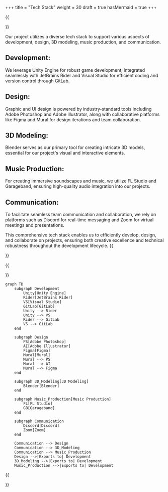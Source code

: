 +++
title = "Tech Stack"
weight = 30
draft = true
hasMermaid = true
+++

{{<section title="Tech Stack Overview">}}

Our project utilizes a diverse tech stack to support various aspects of development, design, 3D modeling, music production, and communication.

## Development:
We leverage Unity Engine for robust game development, integrated seamlessly with JetBrains Rider and Visual Studio for efficient coding and version control through GitLab.

## Design:
Graphic and UI design is powered by industry-standard tools including Adobe Photoshop and Adobe Illustrator, along with collaborative platforms like Figma and Mural for design iterations and team collaboration.

## 3D Modeling:
Blender serves as our primary tool for creating intricate 3D models, essential for our project's visual and interactive elements.

## Music Production:
For creating immersive soundscapes and music, we utilize FL Studio and Garageband, ensuring high-quality audio integration into our projects.

## Communication:
To facilitate seamless team communication and collaboration, we rely on platforms such as Discord for real-time messaging and Zoom for virtual meetings and presentations.

This comprehensive tech stack enables us to efficiently develop, design, and collaborate on projects, ensuring both creative excellence and technical robustness throughout the development lifecycle.
{{</section>}}

{{<section title="Tech Stack Diagram">}}

```mermaid
graph TD
    subgraph Development
        Unity[Unity Engine]
        Rider[JetBrains Rider]
        VS[Visual Studio]
        GitLab[GitLab]
        Unity --> Rider
        Unity --> VS
        Rider --> GitLab
        VS --> GitLab
    end

    subgraph Design
        PS[Adobe Photoshop]
        AI[Adobe Illustrator]
        Figma[Figma]
        Mural[Mural]
        Mural --> PS
        Mural --> AI
        Mural --> Figma
    end

    subgraph 3D_Modeling[3D Modeling]
        Blender[Blender]
    end

    subgraph Music_Production[Music Production]
        FL[FL Studio]
        GB[Garageband]
    end

    subgraph Communication
        Discord[Discord]
        Zoom[Zoom]
    end

    Communication --> Design
    Communication --> 3D_Modeling
    Communication --> Music_Production
    Design -->|Exports to| Development
    3D_Modeling -->|Exports to| Development
    Music_Production -->|Exports to| Development
```

{{</section>}}